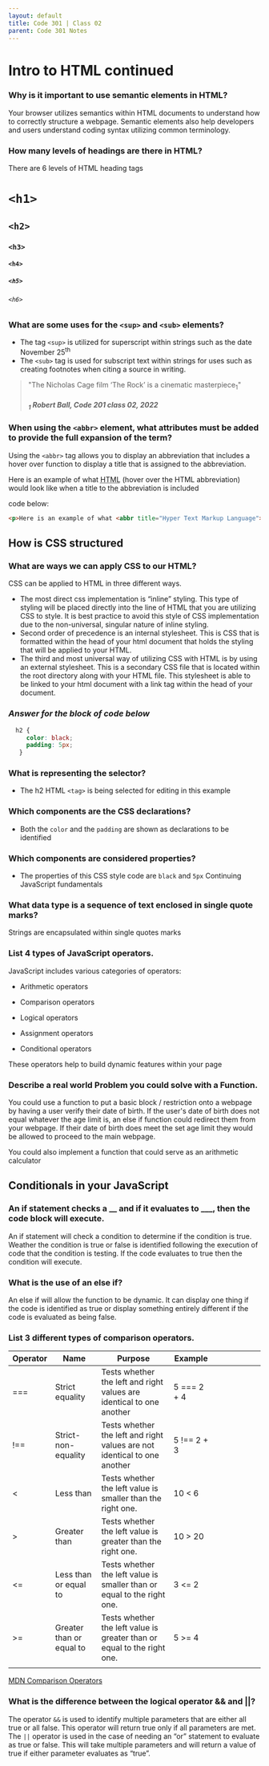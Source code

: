 ```yaml
---
layout: default
title: Code 301 | Class 02
parent: Code 301 Notes
---
```

# Intro to HTML continued

### Why is it important to use semantic elements in HTML?

Your browser utilizes semantics within HTML documents to understand how to correctly structure a webpage. Semantic elements also help developers and users understand coding syntax utilizing common terminology.

### How many levels of headings are there in HTML?

There are 6 levels of HTML heading tags
# `<h1>`
## `<h2>`
### `<h3>`
#### `<h4>`
##### `<h5>`
###### `<h6>`


### What are some uses for the `<sup>` and `<sub>` elements?

* The tag `<sup>` is utilized for superscript within strings such as the date November 25<sup>th</sup>
* The `<sub>` tag is used for subscript text within strings for uses such as creating footnotes when citing a source in writing.
> "The Nicholas Cage film ‘The Rock’ is a cinematic masterpiece<sub>1</sub>"  
> ##### <sub>1</sub> Robert Ball, Code 201 class 02, 2022

### When using the `<abbr>` element, what attributes must be added to provide the full expansion of the term?

Using the `<abbr>` tag allows you to display an abbreviation that includes a hover over function to display a title that is assigned to the abbreviation.

<p>Here is an example of what <abbr title="Hyper Text Markup Language">HTML</abbr> (hover over the HTML abbreviation) would look like when a title to the abbreviation is included</p>

code below:

``` html
<p>Here is an example of what <abbr title="Hyper Text Markup Language">HTML</abbr> would look like when a title to the abbreviation is included</p>
```
## How is CSS structured

### What are ways we can apply CSS to our HTML?

CSS can be applied to HTML in three different ways.
* The most direct css implementation is “inline” styling. This type of styling will be placed directly into the line of HTML that you are utilizing CSS to style. It is best practice to avoid this style of CSS implementation due to the non-universal, singular nature of inline styling.
* Second order of precedence is an internal stylesheet. This is CSS that is formatted within the head of your html document that holds the styling that will be applied to your HTML. 
* The third and most universal way of utilizing CSS with HTML is by using an external stylesheet. This is a secondary CSS file that is located within the root directory along with your HTML file. This stylesheet is able to be linked to your html document with a link tag within the head of your document.

### *Answer for the block of code below*
```CSS
  h2 {
     color: black;
     padding: 5px;
   }
```
### What is representing the selector?

* The h2 HTML `<tag>` is being selected for editing in this example

### Which components are the CSS declarations?

* Both the `color` and the `padding` are shown as declarations to be identified

### Which components are considered properties?

* The properties of this CSS style code are `black` and `5px`
Continuing JavaScript fundamentals

### What data type is a sequence of text enclosed in single quote marks?

Strings are encapsulated within single quotes marks

### List 4 types of JavaScript operators.

JavaScript includes various categories of operators:

* Arithmetic operators 

* Comparison operators

* Logical operators

* Assignment operators

* Conditional operators

These operators help to build dynamic features within your page

### Describe a real world Problem you could solve with a Function.

You could use a function to put a basic block / restriction onto a webpage by having a user verify their date of birth. If the user's date of birth does not equal whatever the age limit is, an else if function could redirect them from your webpage. If their date of birth does meet the set age limit they would be allowed to proceed to the main webpage.

You could also implement a function that could serve as an arithmetic calculator

## Conditionals in your JavaScript

### An if statement checks a __ and if it evaluates to ___, then the code block will execute.

An if statement will check a condition to determine if the condition is true. Weather the condition is true or false is identified following the execution of code that the condition is testing. If the code evaluates to true then the condition will execute.

### What is the use of an else if?

An else if will allow the function to be dynamic. It can display one thing if the code is identified as true or display something entirely different if the code is evaluated as being false.

### List 3 different types of comparison operators.

| Operator | Name                     | Purpose                                                                  | Example      |   |   |   |   |   |   |
|----------|--------------------------|--------------------------------------------------------------------------|--------------|---|---|---|---|---|---|
| ===      | Strict equality          | Tests whether the left and right values are identical to one another     | 5 === 2 + 4  |   |   |   |   |   |   |
| !==      | Strict-non-equality      | Tests whether the left and right values are not identical to one another | 5 !== 2 + 3  |   |   |   |   |   |   |
| <        | Less than                | Tests whether the left value is smaller than the right one.              | 10 < 6       |   |   |   |   |   |   |
| >        | Greater than             | Tests whether the left value is greater than the right one.              | 10 > 20      |   |   |   |   |   |   |
| <=       | Less than or equal to    | Tests whether the left value is smaller than or equal to the right one.  | 3 <= 2       |   |   |   |   |   |   |
| >=       | Greater than or equal to | Tests whether the left value is greater than or equal to the right one.  | 5 >= 4       |   |   |   |   |   |   |
|          |                          |                                    



[MDN Comparison Operators](https://developer.mozilla.org/en-US/docs/Learn/JavaScript/First_steps/Math#comparison_operators)


### What is the difference between the logical operator && and ||?

The operator `&&` is used to identify multiple parameters that are either all true or all false. This operator will return true only if all parameters are met. The `||` operator is used in the case of needing an “or” statement to evaluate as true or false. This will take multiple parameters and will return a value of true if either parameter evaluates as “true”.

